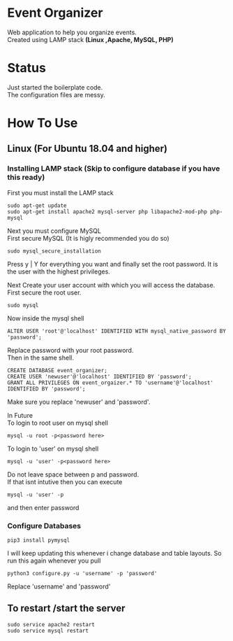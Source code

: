 # Event Organizer
Web application to help you organize events.  
Created using LAMP stack **(Linux ,Apache, MySQL, PHP)**

# Status 
Just started the boilerplate code.  
The configuration files are messy.  

# How To Use 
## Linux (For Ubuntu 18.04 and higher)

### Installing LAMP stack (Skip to configure database if you have this ready)  

First you must install the LAMP stack
```
sudo apt-get update
sudo apt-get install apache2 mysql-server php libapache2-mod-php php-mysql
```
Next you must configure MySQL  
First secure MySQL (It is higly recommended you do so)
```
sudo mysql_secure_installation
```
Press y | Y for everything you want and finally set the root password.
It is the user with the highest privileges.  
   
Next Create your user account with which you will access the database.  
First secure the root user.
```
sudo mysql
```
Now inside the mysql shell
```
ALTER USER 'root'@'localhost' IDENTIFIED WITH mysql_native_password BY 'password';
```
Replace password with your root password.  
Then in the same shell.
```
CREATE DATABASE event_organizer;
CREATE USER 'newuser'@'localhost' IDENTIFIED BY 'password';
GRANT ALL PRIVILEGES ON event_orgaizer.* TO 'username'@'localhost' IDENTIFIED BY 'password';
```
Make sure you replace 'newuser' and 'password'.  

In Future  
To login to root user on mysql shell
```
mysql -u root -p<password here>
```
To login to 'user' on mysql shell
```
mysql -u 'user' -p<password here>
```
Do not leave space between p and password.  
If that isnt intutive then you can execute 
```
mysql -u 'user' -p
```
and then enter password  
  

### Configure Databases
```
pip3 install pymysql
```
I will keep updating this whenever i change database and table layouts.
So run this again whenever you pull
```
python3 configure.py -u 'username' -p 'password'
```
Replace 'username' and 'password'

## To restart /start the server
```
sudo service apache2 restart
sudo service mysql restart
```









